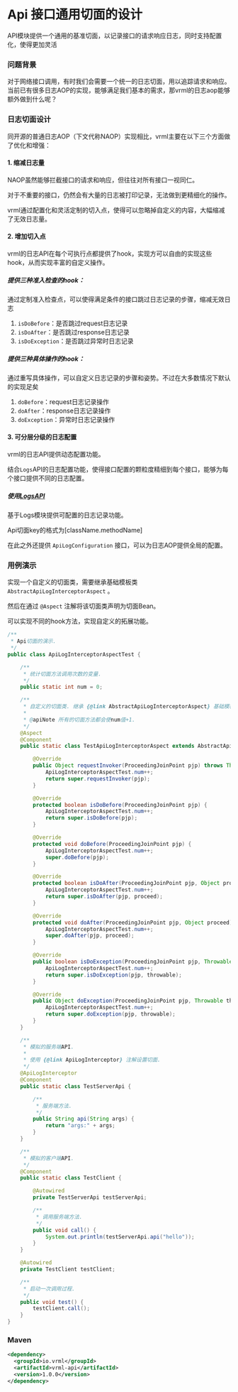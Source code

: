 # Api 接口通用切面的设计

API模块提供一个通用的基准切面，以记录接口的请求响应日志，同时支持配置化，使得更加灵活

### 问题背景

对于网络接口调用，有时我们会需要一个统一的日志切面，用以追踪请求和响应。
当前已有很多日志AOP的实现，能够满足我们基本的需求，那vrml的日志aop能够额外做到什么呢？

### 日志切面设计

同开源的普通日志AOP（下文代称NAOP）实现相比，vrml主要在以下三个方面做了优化和增强：

#### 1. 缩减日志量

NAOP虽然能够拦截接口的请求和响应，但往往对所有接口一视同仁。

对于不重要的接口，仍然会有大量的日志被打印记录，无法做到更精细化的操作。

vrml通过配置化和灵活定制的切入点，使得可以忽略掉自定义的内容，大幅缩减了无效日志量。

#### 2. 增加切入点

vrml的日志API在每个可执行点都提供了hook，实现方可以自由的实现这些hook，从而实现丰富的自定义操作。

##### 提供三种准入检查的hook：

通过定制准入检查点，可以使得满足条件的接口跳过日志记录的步骤，缩减无效日志

1. `isDoBefore`：是否跳过request日志记录
2. `isDoAfter`：是否跳过response日志记录
3. `isDoException`：是否跳过异常时日志记录

##### 提供三种具体操作的hook：

通过重写具体操作，可以自定义日志记录的步骤和姿势。不过在大多数情况下默认的实现足矣

1. `doBefore`：request日志记录操作
2. `doAfter`：response日志记录操作
3. `doException`：异常时日志记录操作

#### 3. 可分层分级的日志配置

vrml的日志API提供动态配置功能。

结合`Logs`API的日志配置功能，使得接口配置的颗粒度精细到每个接口，能够为每个接口提供不同的日志配置。

##### 使用[LogsAPI](../vrml-log/README.md)

基于Logs模块提供可配置的日志记录功能。

Api切面key的格式为[className.methodName]

在此之外还提供 `ApiLogConfiguration` 接口，可以为日志AOP提供全局的配置。

### 用例演示

实现一个自定义的切面类，需要继承基础模板类 `AbstractApiLogInterceptorAspect` 。

然后在通过 `@Aspect` 注解将该切面类声明为切面Bean。

可以实现不同的hook方法，实现自定义的拓展功能。

```java
/**
 * Api切面的演示.
 */
public class ApiLogInterceptorAspectTest {

    /**
     * 统计切面方法调用次数的变量.
     */
    public static int num = 0;

    /**
     * 自定义的切面类. 继承 {@link AbstractApiLogInterceptorAspect} 基础模板类.
     *
     * @apiNote 所有的切面方法都会使num值+1.
     */
    @Aspect
    @Component
    public static class TestApiLogInterceptorAspect extends AbstractApiLogInterceptorAspect {

        @Override
        public Object requestInvoker(ProceedingJoinPoint pjp) throws Throwable {
            ApiLogInterceptorAspectTest.num++;
            return super.requestInvoker(pjp);
        }

        @Override
        protected boolean isDoBefore(ProceedingJoinPoint pjp) {
            ApiLogInterceptorAspectTest.num++;
            return super.isDoBefore(pjp);
        }

        @Override
        protected void doBefore(ProceedingJoinPoint pjp) {
            ApiLogInterceptorAspectTest.num++;
            super.doBefore(pjp);
        }

        @Override
        protected boolean isDoAfter(ProceedingJoinPoint pjp, Object proceed) {
            ApiLogInterceptorAspectTest.num++;
            return super.isDoAfter(pjp, proceed);
        }

        @Override
        protected void doAfter(ProceedingJoinPoint pjp, Object proceed) {
            ApiLogInterceptorAspectTest.num++;
            super.doAfter(pjp, proceed);
        }

        @Override
        public boolean isDoException(ProceedingJoinPoint pjp, Throwable throwable) {
            ApiLogInterceptorAspectTest.num++;
            return super.isDoException(pjp, throwable);
        }

        @Override
        public Object doException(ProceedingJoinPoint pjp, Throwable throwable) throws Throwable {
            ApiLogInterceptorAspectTest.num++;
            return super.doException(pjp, throwable);
        }
    }

    /**
     * 模拟的服务端API.
     * 
     * 使用 {@link ApiLogInterceptor} 注解设置切面.
     */
    @ApiLogInterceptor
    @Component
    public static class TestServerApi {

        /**
         * 服务端方法.
         */
        public String api(String args) {
            return "args:" + args;
        }
    }

    /**
     * 模拟的客户端API.
     */
    @Component
    public static class TestClient {

        @Autowired
        private TestServerApi testServerApi;

        /**
         * 调用服务端方法.
         */
        public void call() {
            System.out.println(testServerApi.api("hello"));
        }
    }

    @Autowired
    private TestClient testClient;

    /**
     * 启动一次调用过程.
     */
    public void test() {
        testClient.call();
    }
}
```

### Maven

```xml
<dependency>
  <groupId>io.vrml</groupId>
  <artifactId>vrml-api</artifactId>
  <version>1.0.0</version>
</dependency>
```